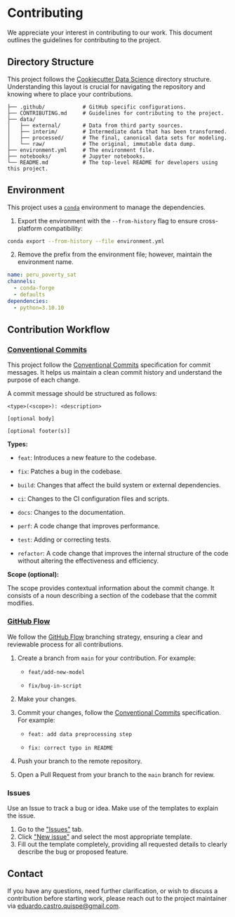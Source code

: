 # Contributing

We appreciate your interest in contributing to our work. This document outlines the guidelines for contributing to the project.

## Directory Structure

This project follows the [Cookiecutter Data Science][cookiecutter] directory structure. Understanding this layout is crucial for navigating the repository and knowing where to place your contributions.

```
├── .github/            # GitHub specific configurations.
├── CONTRIBUTING.md     # Guidelines for contributing to the project.
├── data/
│   ├── external/       # Data from third party sources.
│   ├── interim/        # Intermediate data that has been transformed.
│   ├── processed/      # The final, canonical data sets for modeling.
│   └── raw/            # The original, immutable data dump.
├── environment.yml     # The environment file.
├── notebooks/          # Jupyter notebooks.
└── README.md           # The top-level README for developers using this project.
```

## Environment

This project uses a [`conda`][conda] environment to manage the dependencies.

1. Export the environment with the `--from-history` flag to ensure cross-platform compatibility:

```sh
conda export --from-history --file environment.yml
```

2. Remove the prefix from the environment file; however, maintain the environment name.

```yml
name: peru_poverty_sat
channels:
  - conda-forge
  - defaults
dependencies:
  - python=3.10.10
```

## Contribution Workflow

### [Conventional Commits][conventionalcommits]

This project follow the [Conventional Commits][conventionalcommits] specification for commit messages. It helps us maintain a clean commit history and understand the purpose of each change.

A commit message should be structured as follows:

```
<type>(<scope>): <description>

[optional body]

[optional footer(s)]
```

**Types:**

- `feat`: Introduces a new feature to the codebase.

- `fix`: Patches a bug in the codebase.

- `build`: Changes that affect the build system or external dependencies.

- `ci`: Changes to the CI configuration files and scripts.

- `docs`: Changes to the documentation.

- `perf`: A code change that improves performance.

- `test`: Adding or correcting tests.

- `refactor`: A code change that improves the internal structure of the code without altering the effectiveness and efficiency.

**Scope (optional):**

The scope provides contextual information about the commit change. It consists of a noun describing a section of the codebase that the commit modifies.

### [GitHub Flow][github-flow]

We follow the [GitHub Flow][github-flow] branching strategy, ensuring a clear and reviewable process for all contributions.

1.  Create a branch from `main` for your contribution. For example:

    - `feat/add-new-model`

    - `fix/bug-in-script`

2.  Make your changes.

3.  Commit your changes, follow the [Conventional Commits][conventionalcommits] specification. For example:

    - `feat: add data preprocessing step`

    - `fix: correct typo in README`

4.  Push your branch to the remote repository.

5.  Open a Pull Request from your branch to the `main` branch for review.

### Issues

Use an Issue to track a bug or idea. Make use of the templates to explain the issue.

1. Go to the ["Issues"][issues] tab.
2. Click ["New issue"][choose] and select the most appropriate template.
3. Fill out the template completely, providing all requested details to clearly describe the bug or proposed feature.

## Contact

If you have any questions, need further clarification, or wish to discuss a contribution before starting work, please reach out to the project maintainer via [eduardo.castro.quispe@gmail.com][mail].

<!-- References -->

[choose]: https://github.com/CEduardoSQ/peru_poverty_sat/issues/new/choose
[conda]: https://docs.conda.io
[cookiecutter]: https://cookiecutter-data-science.drivendata.org
[conventionalcommits]: https://www.conventionalcommits.org
[github-flow]: https://docs.github.com/get-started/using-github/github-flow
[issues]: https://github.com/ceduardosq/peru_poverty_sat/issues
[mail]: mailto:eduardo.castro.quispe@gmail.com
